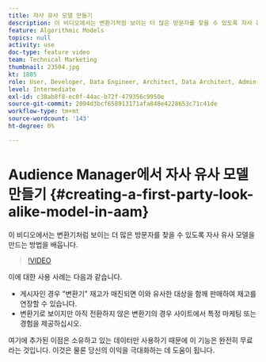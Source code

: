 ```yaml
---
title: 자사 유사 모델 만들기
description: 이 비디오에서는 변환기처럼 보이는 더 많은 방문자를 찾을 수 있도록 자사 유사 모델을 만드는 방법을 배웁니다.
feature: Algorithmic Models
topics: null
activity: use
doc-type: feature video
team: Technical Marketing
thumbnail: 23504.jpg
kt: 1805
role: User, Developer, Data Engineer, Architect, Data Architect, Admin, Leader
level: Intermediate
exl-id: c38ab8f8-ec0f-44ac-b72f-479356c9950e
source-git-commit: 2094d3bcf658913171afa848e4228653c71c41de
workflow-type: tm+mt
source-wordcount: '143'
ht-degree: 0%

---
```


# Audience Manager에서 자사 유사 모델 만들기 {#creating-a-first-party-look-alike-model-in-aam}

이 비디오에서는 변환기처럼 보이는 더 많은 방문자를 찾을 수 있도록 자사 유사 모델을 만드는 방법을 배웁니다.

>[!VIDEO](https://video.tv.adobe.com/v/23504/?quality=12)

이에 대한 사용 사례는 다음과 같습니다.

* 게시자인 경우 &quot;변환기&quot; 재고가 매진되면 이와 유사한 대상을 함께 판매하여 재고를 연장할 수 있습니다.
* 변환기로 보이지만 아직 전환하지 않은 변환기의 경우 사이트에서 특정 마케팅 또는 경험을 제공하십시오.

여기에 추가된 이점은 소유하고 있는 데이터만 사용하기 때문에 이 기능은 완전히 무료라는 것입니다. 이것은 물론 당신의 이익을 극대화하는 데 도움이 됩니다.
